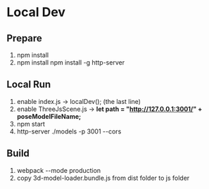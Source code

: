 # Local Dev

## Prepare
1. npm install
2. npm install npm install -g http-server

## Local Run
1. enable index.js -> localDev(); (the last line)
2. enable ThreeJsScene.js -> **let path = "http://127.0.0.1:3001/" + poseModelFileName;**
3. npm start
4. http-server ./models -p 3001 --cors

## Build
1. webpack --mode production
2. copy 3d-model-loader.bundle.js from dist folder to js folder
